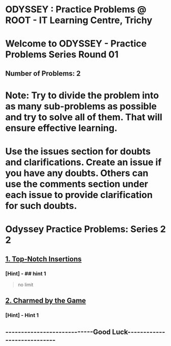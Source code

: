 # ODYSSEY : Practice Problems @ ROOT - IT Learning Centre, Trichy
# Welcome to ODYSSEY - Practice Problems Series Round 01
## Number of Problems:  2

# Note: Try to divide the problem into as many sub-problems as possible and try to solve all of them. That will ensure effective learning.

# Use the issues section for doubts and clarifications. Create an issue if you have any doubts. Others can use the comments section under each issue to provide clarification for such doubts.

# Odyssey Practice Problems: Series  2  2

## [1. Top-Notch Insertions](https://codeforces.com/contest/1561/problem/F)

### [Hint] - ## hint 1

> no limit


## [2. Charmed by the Game](https://codeforces.com/contest/1561/problem/B)

### [Hint] - Hint 1




## ----------------------------Good Luck----------------------------
